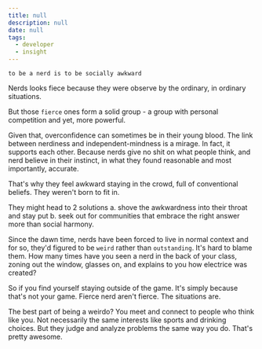 ```yaml
---
title: null
description: null
date: null
tags:
  - developer
  - insight
---
```


`to be a nerd is to be socially awkward`

Nerds looks fiece because they were observe by the ordinary, in ordinary situations.

But those `fierce` ones form a solid group - a group with personal competition and yet, more powerful.

Given that, overconfidence can sometimes be in their young blood. The link between nerdiness and independent-mindness is a mirage. In fact, it supports each other. Because nerds give no shit on what people think, and nerd believe in their instinct, in what they found reasonable and most importantly, accurate.

That's why they feel awkward staying in the crowd, full of conventional beliefs. They weren't born to fit in.

They might head to 2 solutions a. shove the awkwardness into their throat and stay put b. seek out for communities that embrace the right answer more than social harmony.

Since the dawn time, nerds have been forced to live in normal context and for so, they'd figured to be `weird` rather than `outstanding`. It's hard to blame them. How many times have you seen a nerd in the back of your class, zoning out the window, glasses on, and explains to you how electrice was created?

So if you find yourself staying outside of the game. It's simply because that's not your game. Fierce nerd aren't fierce. The situations are.

The best part of being a weirdo? You meet and connect to people who think like you. Not necessarily the same interests like sports and drinking choices. But they judge and analyze problems the same way you do. That's pretty awesome.

